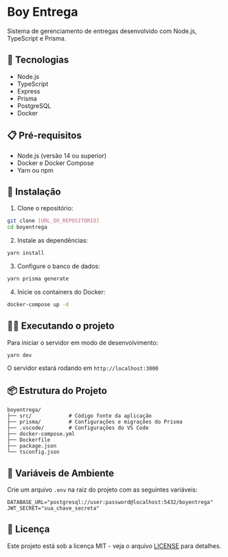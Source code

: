 # Boy Entrega

Sistema de gerenciamento de entregas desenvolvido com Node.js, TypeScript e Prisma.

## 🚀 Tecnologias

- Node.js
- TypeScript
- Express
- Prisma
- PostgreSQL
- Docker

## 📋 Pré-requisitos

- Node.js (versão 14 ou superior)
- Docker e Docker Compose
- Yarn ou npm

## 🔧 Instalação

1. Clone o repositório:

```bash
git clone [URL_DO_REPOSITÓRIO]
cd boyentrega
```

2. Instale as dependências:

```bash
yarn install
```

3. Configure o banco de dados:

```bash
yarn prisma generate
```

4. Inicie os containers do Docker:

```bash
docker-compose up -d
```

## 🏃‍♂️ Executando o projeto

Para iniciar o servidor em modo de desenvolvimento:

```bash
yarn dev
```

O servidor estará rodando em `http://localhost:3000`

## 📦 Estrutura do Projeto

```
boyentrega/
├── src/            # Código fonte da aplicação
├── prisma/         # Configurações e migrações do Prisma
├── .vscode/        # Configurações do VS Code
├── docker-compose.yml
├── Dockerfile
├── package.json
└── tsconfig.json
```

## 🔐 Variáveis de Ambiente

Crie um arquivo `.env` na raiz do projeto com as seguintes variáveis:

```
DATABASE_URL="postgresql://user:password@localhost:5432/boyentrega"
JWT_SECRET="sua_chave_secreta"
```

## 📝 Licença

Este projeto está sob a licença MIT - veja o arquivo [LICENSE](LICENSE) para detalhes.
